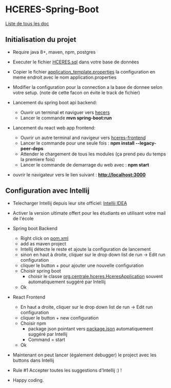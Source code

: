 # HCERES-Spring-Boot

[Liste de tous les doc](doc/README.md)

## Initialisation du projet

* Require java 8+, maven, npm, postgres
* Executer le fichier [HCERES.sql](hceres/src/main/SQLdata/HCERES.sql) dans votre base de données
* Copier le fichier [application_template.properties](hceres/src/main/resources/application_template.properties)
  la configuration en meme endroit avec le nom application.properties
* Modifier la configuration pour la connection a la base de donnee selon votre setup.
  (note de cette facon on évite le track de fichier)

* Lancement du spring boot api backend:
    - Ouvrir un terminal et naviguer vers [hecers](hceres)
    - Lancer le commande **mvn spring-boot:run**

* Lancement du react web app frontend:
    - Ouvrir un autre terminal and navigeur vers [hceres\-frontend](hceres-frontend)
    - Lancer le commande pour une seule fois : **npm install --legacy-peer-deps**
    - Attender le chargement de tous les modules (ça prend peu du temps la premiere fois)
    - Lancer le commande de demarrage du web avec : **npm start**

* ouvrir le navigateur vers le lien suivant : **[http://localhost:3000](http://localhost:3000)**

## Configuration avec Intellij

* Telecharger Intellij depuis leur site
  officiel: [Intellij IDEA](https://www.jetbrains.com/idea/download/#section=windows)

* Activer la version ultimate offert pour les étudiants en utilisant votre mail de l'école

* Spring boot Backend
    - Right click on [pom.xml](hceres/pom.xml)
    - add as maven project
    - Intellij détecte le reste et ajoute la configuration de lancement
    - sinon en haut à droite, cliquer sur le drop down list de run → Edit run configuration
    - cliquer le button + pour ajouter une nouvelle configuration
    - Choisir spring boot
        - choisir le
          classe [org.centrale.hceres.HceresApplication](hceres/src/main/java/org/centrale/hceres/HceresApplication.java)
          souvent automatiquement suggéré par Intellij
    - Ok

* React Frontend
    - En haut a droite, cliquer sur le drop down list de run → Edit run configuration
    - cliquer le button + new configuration
    - Choisir npm
        - package json pointant vers [package.json](hceres-frontend/package.json) automatiquement suggéré par Intellij
        - Command = start
    - Ok
* Maintenant on peut lancer (également debugger) le project avec les buttons dans Intellij

* Rule #1 Accepter toutes les suggestions d'Intellij :) !
* Happy coding.
